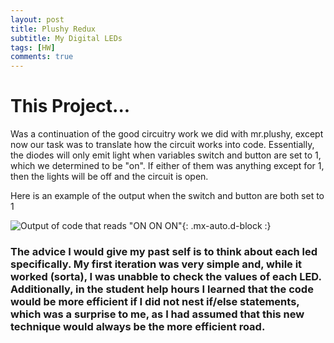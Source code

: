 ```yaml
---
layout: post
title: Plushy Redux
subtitle: My Digital LEDs
tags: [HW]
comments: true
---
```

# This Project...

Was a continuation of the good circuitry work we did with mr.plushy, except now our task was to translate how the circuit works into code. Essentially, the diodes will only emit light when variables switch and button are set to 1, which we determined to be "on". If either of them was anything except for 1, then the lights will be off and the circuit is open.

Here is an example of the output when the switch and button are both set to 1

![Output of code that reads "ON ON ON"](https://DMMeyers.github.io/assets/pproto.jpeg){: .mx-auto.d-block :}


### The advice I would give my past self is to think about each led specifically. My first iteration was very simple and, while it worked (sorta), I was unabble to check the values of each LED. Additionally, in the student help hours I learned that the code would be more efficient if I did not nest if/else statements, which was a surprise to me, as I had assumed that this new technique would always be the more efficient road. 
